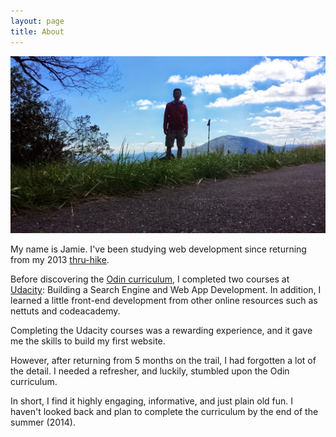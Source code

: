 ```yaml
---
layout: page
title: About
---
```

![About](/assets/about.jpg)

My name is Jamie.  I've been studying web development since returning from my 2013 [thru-hike](http://www.atjindo.com).

Before discovering the [Odin curriculum](http://www.theodinproject.com/courses), I completed two courses at [Udacity](https://www.udacity.com/): Building a Search Engine and Web App Development.  In addition, I learned a little front-end development from other online resources such as nettuts and codeacademy.

Completing the Udacity courses was a rewarding experience, and it gave me the skills to build my first website.

However, after returning from 5 months on the trail, I had forgotten a lot of the detail. I needed a refresher, and luckily, stumbled upon the Odin curriculum.

In short, I find it highly engaging, informative, and just plain old fun. I haven't looked back and plan to complete the curriculum by the end of the summer (2014).
